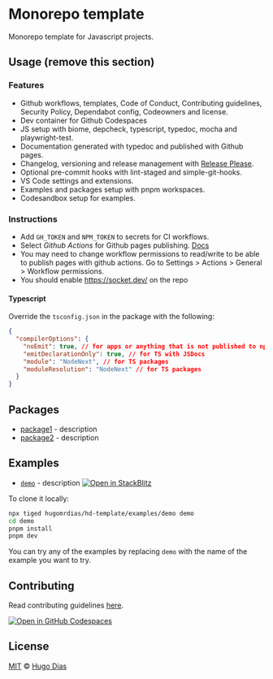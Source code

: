 # Monorepo template

Monorepo template for Javascript projects.

## Usage (remove this section)

### Features

- Github workflows, templates, Code of Conduct, Contributing guidelines, Security Policy, Dependabot config, Codeowners and license.
- Dev container for Github Codespaces
- JS setup with biome, depcheck, typescript, typedoc, mocha and playwright-test.
- Documentation generated with typedoc and published with Github pages.
- Changelog, versioning and release management with [Release Please](https://github.com/googleapis/release-please).
- Optional pre-commit hooks with lint-staged and simple-git-hooks.
- VS Code settings and extensions.
- Examples and packages setup with pnpm workspaces.
- Codesandbox setup for examples.

### Instructions

- Add `GH_TOKEN` and `NPM_TOKEN` to secrets for CI workflows.
- Select _Github Actions_ for Github pages publishing. [Docs](https://docs.github.com/en/pages/getting-started-with-github-pages/configuring-a-publishing-source-for-your-github-pages-site#publishing-with-a-custom-github-actions-workflow)
- You may need to change workflow permissions to read/write to be able to publish pages with github actions. Go to Settings > Actions > General > Workflow permissions.
- You should enable <https://socket.dev/> on the repo

#### Typescript

Override the `tsconfig.json` in the package with the following:

```json
{
  "compilerOptions": {
    "noEmit": true, // for apps or anything that is not published to npm
    "emitDeclarationOnly": true, // for TS with JSDocs
    "module": "NodeNext", // for TS packages
    "moduleResolution": "NodeNext" // for TS packages
  }
}
```

## Packages

- [package1](https://github.com/hugomrdias/hd-template/tree/master/packages/package1) - description
- [package2](https://github.com/hugomrdias/hd-template/tree/master/packages/package2) - description

## Examples

- [`demo`](https://github.com/hugomrdias/hd-template/tree/master/examples/demo) - description [![Open in StackBlitz](https://developer.stackblitz.com/img/open_in_stackblitz_small.svg)](https://stackblitz.com/github/hugomrdias/hd-template/tree/master/examples/demo?title=HD%20Template%20Demo&file=src/main.jsx&hideExplorer=1&theme=dark)

To clone it locally:

```bash
npx tiged hugomrdias/hd-template/examples/demo demo
cd demo
pnpm install
pnpm dev
```

You can try any of the examples by replacing `demo` with the name of the example you want to try.

## Contributing

Read contributing guidelines [here](.github/CONTRIBUTING.md).

[![Open in GitHub Codespaces](https://github.com/codespaces/badge.svg)](https://codespaces.new/hd-template/examples)

## License

[MIT](./license) © [Hugo Dias](http://hugodias.me)
